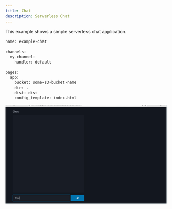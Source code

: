 ```yaml
---
title: Chat
description: Serverless Chat
---
```


This example shows a simple serverless chat application.

```
name: example-chat

channels:
  my-channel:
    handler: default

pages:
  app:
    bucket: some-s3-bucket-name
    dir: .
    dist: dist
    config_template: index.html
```

![Chat1](../../../assets/chat.gif)
